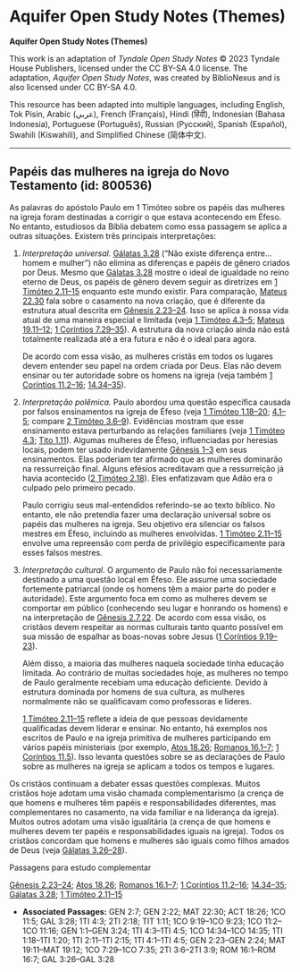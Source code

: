 # Aquifer Open Study Notes (Themes)

**Aquifer Open Study Notes (Themes)**

This work is an adaptation of *Tyndale Open Study Notes* © 2023 Tyndale House Publishers, licensed under the CC BY\-SA 4\.0 license. The adaptation, *Aquifer Open Study Notes*, was created by BiblioNexus and is also licensed under CC BY\-SA 4\.0\.

This resource has been adapted into multiple languages, including English, Tok Pisin, Arabic (عربي), French (Français), Hindi (हिंदी), Indonesian (Bahasa Indonesia), Portuguese (Português), Russian (Русский), Spanish (Español), Swahili (Kiswahili), and Simplified Chinese (简体中文).



--------------------------------

## Papéis das mulheres na igreja do Novo Testamento (id: 800536)

As palavras do apóstolo Paulo em 1 Timóteo sobre os papéis das mulheres na igreja foram destinadas a corrigir o que estava acontecendo em Éfeso. No entanto, estudiosos da Bíblia debatem como essa passagem se aplica a outras situações. Existem três principais interpretações:

1. *Interpretação universal.* [Gálatas 3\.28](https://ref.ly/Gal3:28) (“Não existe diferença entre… homem e mulher”) não elimina as diferenças e papéis de gênero criados por Deus. Mesmo que [Gálatas 3\.28](https://ref.ly/Gal3:28) mostre o ideal de igualdade no reino eterno de Deus, os papéis de gênero devem seguir as diretrizes em [1 Timóteo 2\.11–15](https://ref.ly/1Tim2:11-1Tim2:15) enquanto este mundo existir. Para comparação, [Mateus 22\.30](https://ref.ly/Matt22:30) fala sobre o casamento na nova criação, que é diferente da estrutura atual descrita em [Gênesis 2\.23–24](https://ref.ly/Gen2:23-Gen2:24). Isso se aplica à nossa vida atual de uma maneira especial e limitada (veja [1 Timóteo 4\.3–5](https://ref.ly/1Tim4:3-1Tim4:5); [Mateus 19\.11–12](https://ref.ly/Matt19:11-Matt19:12); [1 Coríntios 7\.29–35](https://ref.ly/1Cor7:29-1Cor7:35)). A estrutura da nova criação ainda não está totalmente realizada até a era futura e não é o ideal para agora.

    De acordo com essa visão, as mulheres cristãs em todos os lugares devem entender seu papel na ordem criada por Deus. Elas não devem ensinar ou ter autoridade sobre os homens na igreja (veja também [1 Coríntios 11\.2–16](https://ref.ly/1Cor11:2-1Cor11:16); [14\.34–35](https://ref.ly/1Cor14:34-1Cor14:35)).

2. *Interpretação polêmica.* Paulo abordou uma questão específica causada por falsos ensinamentos na igreja de Éfeso (veja [1 Timóteo 1\.18–20](https://ref.ly/1Tim1:18-1Tim1:20); [4\.1–5](https://ref.ly/1Tim4:1-1Tim4:5); compare [2 Timóteo 3\.6–9](https://ref.ly/2Tim3:6-2Tim3:9)). Evidências mostram que esse ensinamento estava perturbando as relações familiares (veja [1 Timóteo 4\.3](https://ref.ly/1Tim4:3); [Tito 1\.11](https://ref.ly/Titus1:11)). Algumas mulheres de Éfeso, influenciadas por heresias locais, podem ter usado indevidamente [Gênesis 1–3](https://ref.ly/Gen1:1-Gen3:24) em seus ensinamentos. Elas poderiam ter afirmado que as mulheres dominarão na ressurreição final. Alguns efésios acreditavam que a ressurreição já havia acontecido ([2 Timóteo 2\.18](https://ref.ly/2Tim2:18)). Eles enfatizavam que Adão era o culpado pelo primeiro pecado.

    Paulo corrigiu seus mal\-entendidos referindo\-se ao texto bíblico. No entanto, ele não pretendia fazer uma declaração universal sobre os papéis das mulheres na igreja. Seu objetivo era silenciar os falsos mestres em Éfeso, incluindo as mulheres envolvidas. [1 Timóteo 2\.11–15](https://ref.ly/1Tim2:11-1Tim2:15) envolve uma repreensão com perda de privilégio especificamente para esses falsos mestres.

3. *Interpretação cultural.* O argumento de Paulo não foi necessariamente destinado a uma questão local em Éfeso. Ele assume uma sociedade fortemente patriarcal (onde os homens têm a maior parte do poder e autoridade). Este argumento foca em como as mulheres devem se comportar em público (conhecendo seu lugar e honrando os homens) e na interpretação de [Gênesis 2\.7](https://ref.ly/Gen2:7),[22](https://ref.ly/Gen2:22). De acordo com essa visão, os cristãos devem respeitar as normas culturais tanto quanto possível em sua missão de espalhar as boas\-novas sobre Jesus ([1 Coríntios 9\.19–23](https://ref.ly/1Cor9:19-1Cor9:23)).

    Além disso, a maioria das mulheres naquela sociedade tinha educação limitada. Ao contrário de muitas sociedades hoje, as mulheres no tempo de Paulo geralmente recebiam uma educação deficiente. Devido à estrutura dominada por homens de sua cultura, as mulheres normalmente não se qualificavam como professoras e líderes.

    [1 Timóteo 2\.11–15](https://ref.ly/1Tim2:11-1Tim2:15) reflete a ideia de que pessoas devidamente qualificadas devem liderar e ensinar. No entanto, há exemplos nos escritos de Paulo e na igreja primitiva de mulheres participando em vários papéis ministeriais (por exemplo, [Atos 18\.26](https://ref.ly/Acts18:26); [Romanos 16\.1–7](https://ref.ly/Rom16:1-Rom16:7); [1 Coríntios 11\.5](https://ref.ly/1Cor11:5)). Isso levanta questões sobre se as declarações de Paulo sobre as mulheres na igreja se aplicam a todos os tempos e lugares.

Os cristãos continuam a debater essas questões complexas. Muitos cristãos hoje adotam uma visão chamada complementarismo (a crença de que homens e mulheres têm papéis e responsabilidades diferentes, mas complementares no casamento, na vida familiar e na liderança da igreja). Muitos outros adotam uma visão igualitária (a crença de que homens e mulheres devem ter papéis e responsabilidades iguais na igreja). Todos os cristãos concordam que homens e mulheres são iguais como filhos amados de Deus (veja [Gálatas 3\.26–28](https://ref.ly/Gal3:26-Gal3:28)).

Passagens para estudo complementar

[Gênesis 2\.23–24](https://ref.ly/Gen2:23-Gen2:24); [Atos 18\.26](https://ref.ly/Acts18:26); [Romanos 16\.1–7](https://ref.ly/Rom16:1-Rom16:7); [1 Coríntios 11\.2–16](https://ref.ly/1Cor11:2-1Cor11:16); [14\.34–35](https://ref.ly/1Cor14:34-1Cor14:35); [Gálatas 3\.28](https://ref.ly/Gal3:28); [1 Timóteo 2\.11–15](https://ref.ly/1Tim2:11-1Tim2:15)

* **Associated Passages:** GEN 2:7; GEN 2:22; MAT 22:30; ACT 18:26; 1CO 11:5; GAL 3:28; 1TI 4:3; 2TI 2:18; TIT 1:11; 1CO 9:19–1CO 9:23; 1CO 11:2–1CO 11:16; GEN 1:1–GEN 3:24; 1TI 4:3–1TI 4:5; 1CO 14:34–1CO 14:35; 1TI 1:18–1TI 1:20; 1TI 2:11–1TI 2:15; 1TI 4:1–1TI 4:5; GEN 2:23–GEN 2:24; MAT 19:11–MAT 19:12; 1CO 7:29–1CO 7:35; 2TI 3:6–2TI 3:9; ROM 16:1–ROM 16:7; GAL 3:26–GAL 3:28


